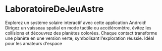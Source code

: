 # LaboratoireDeJeuAstre
Explorez un système solaire interactif avec cette application Android! Dirigez un vaisseau spatial en mode tactile ou accéléromètre, évitez les collisions et découvrez des planètes colorées. Chaque contact transforme une planète en une version verte, symbolisant l'exploration réussie. Idéal pour les amateurs d'espace
